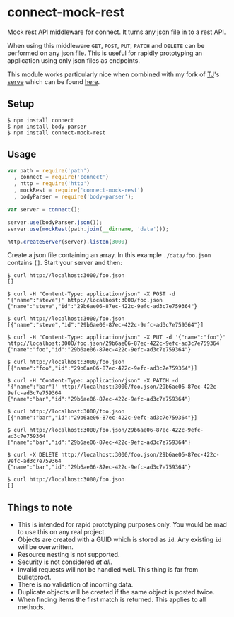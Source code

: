 connect-mock-rest
==============

Mock rest API middleware for connect. It turns any json file in to a rest API.

When using this middleware `GET`, `POST`, `PUT`, `PATCH` and `DELETE` can be performed on any json file. This is useful for rapidly prototyping an application using only json files as endpoints. 

This module works particularly nice when combined with my fork of [TJ](https://github.com/tj)'s [serve](https://github.com/tj/serve) which can be found [here](https://github.com/OrganicPanda/serve). 

## Setup
```shell
$ npm install connect
$ npm install body-parser
$ npm install connect-mock-rest
```
    
## Usage
```js
var path = require('path')
  , connect = require('connect')
  , http = require('http')
  , mockRest = require('connect-mock-rest')
  , bodyParser = require('body-parser');

var server = connect();

server.use(bodyParser.json());
server.use(mockRest(path.join(__dirname, 'data')));

http.createServer(server).listen(3000)
```

Create a json file containing an array. In this example `./data/foo.json` contains `[]`. Start your server and then:

```shell
$ curl http://localhost:3000/foo.json
[]

$ curl -H "Content-Type: application/json" -X POST -d '{"name":"steve"}' http://localhost:3000/foo.json
{"name":"steve","id":"29b6ae06-87ec-422c-9efc-ad3c7e759364"}

$ curl http://localhost:3000/foo.json
[{"name":"steve","id":"29b6ae06-87ec-422c-9efc-ad3c7e759364"}]

$ curl -H "Content-Type: application/json" -X PUT -d '{"name":"foo"}' http://localhost:3000/foo.json/29b6ae06-87ec-422c-9efc-ad3c7e759364
{"name":"foo","id":"29b6ae06-87ec-422c-9efc-ad3c7e759364"}

$ curl http://localhost:3000/foo.json
[{"name":"foo","id":"29b6ae06-87ec-422c-9efc-ad3c7e759364"}]

$ curl -H "Content-Type: application/json" -X PATCH -d '{"name":"bar"}' http://localhost:3000/foo.json/29b6ae06-87ec-422c-9efc-ad3c7e759364
{"name":"bar","id":"29b6ae06-87ec-422c-9efc-ad3c7e759364"}

$ curl http://localhost:3000/foo.json
[{"name":"bar","id":"29b6ae06-87ec-422c-9efc-ad3c7e759364"}]

$ curl http://localhost:3000/foo.json/29b6ae06-87ec-422c-9efc-ad3c7e759364
{"name":"bar","id":"29b6ae06-87ec-422c-9efc-ad3c7e759364"}

$ curl -X DELETE http://localhost:3000/foo.json/29b6ae06-87ec-422c-9efc-ad3c7e759364
{"name":"bar","id":"29b6ae06-87ec-422c-9efc-ad3c7e759364"}

$ curl http://localhost:3000/foo.json
[]
```

## Things to note

 - This is intended for rapid prototyping purposes only. You would be mad to use this on any real project.
 - Objects are created with a GUID which is stored as `id`. Any existing `id` will be overwritten.
 - Resource nesting is not supported.
 - Security is not considered *at all*.
 - Invalid requests will not be handled well. This thing is far from bulletproof.
 - There is no validation of incoming data.
 - Duplicate objects will be created if the same object is posted twice. 
 - When finding items the first match is returned. This applies to all methods.
 
